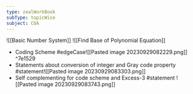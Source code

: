 ```yaml
---
type: zealWorkBook
subType: topicWise
subject: COA
---
```

![[Basic Number System]]
![[Find Base of Polynomial Equation]]

- Coding Scheme #edgeCase![[Pasted image 20230929082229.png]] ^7e1529
- Statements about conversion of integer and Gray code property #statement![[Pasted image 20230929083303.png]] 
- Self complementing for code scheme and Excess-3 #statement ![[Pasted image 20230929083743.png]]